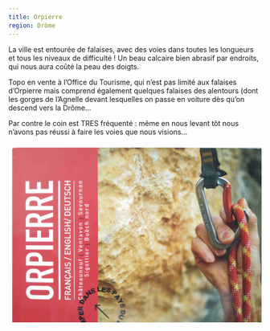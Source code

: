```yaml
---
title: Orpierre
region: Drôme
---
```

La ville est entourée de falaises, avec des voies dans toutes les longueurs et
tous les niveaux de difficulté ! Un beau calcaire bien abrasif par endroits,
qui nous aura coûté la peau des doigts.

Topo en vente à l’Office du Tourisme, qui n’est pas limité aux falaises
d’Orpierre mais comprend également quelques falaises des alentours (dont les
gorges de l’Agnelle devant lesquelles on passe en voiture dès qu’on descend
vers la Drôme…

Par contre le coin est TRES fréquenté : même en nous levant tôt nous n’avons
pas réussi à faire les voies que nous visions…

![Topo d'Orpierre](/images/uploads/topo_orpierre.jpg)
